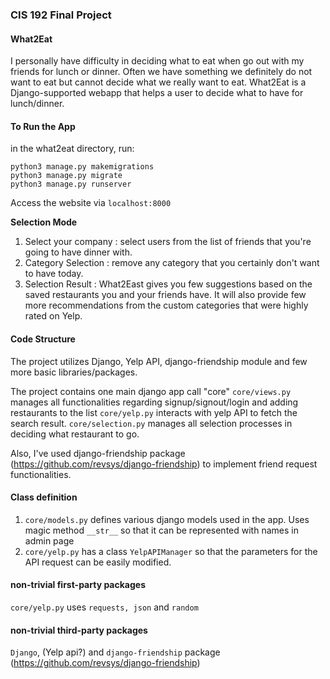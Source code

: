 ### CIS 192 Final Project 

#### What2Eat 
I personally have difficulty in deciding what to eat when go out with my friends for lunch or dinner. Often we have something we definitely do not want to eat but cannot decide what we really want to eat. What2Eat is a Django-supported webapp that helps a user to decide what to have for lunch/dinner.

#### To Run the App
in the what2eat directory, run: 

```
python3 manage.py makemigrations
python3 manage.py migrate
python3 manage.py runserver
```
Access the website via ```localhost:8000```

**Selection Mode**
1. Select your company 
: select users from the list of friends that you're going to have dinner with. 
2. Category Selection
: remove any category that you certainly don't want to have today. 
3. Selection Result
: What2East gives you few suggestions based on the saved restaurants you and your friends have. It will also provide few more recommendations from the custom categories that were highly rated on Yelp.

#### Code Structure 
The project utilizes Django, Yelp API, django-friendship module and few more basic libraries/packages. 

The project contains one main django app call "core"
```core/views.py``` manages all functionalities regarding signup/signout/login and adding restaurants to the list 
```core/yelp.py``` interacts with yelp API to fetch the search result. 
```core/selection.py``` manages all selection processes in deciding what restaurant to go. 

Also, I've used django-friendship package (https://github.com/revsys/django-friendship) to implement friend request functionalities. 

#### Class definition 
1.  ```core/models.py``` defines various django models used in the app. Uses magic method ```__str__``` so that it can be represented with names in admin page 
2. ```core/yelp.py``` has a class ```YelpAPIManager``` so that the parameters for the API request can be easily modified. 

#### non-trivial first-party packages
```core/yelp.py``` uses ```requests, json``` and ```random```
#### non-trivial third-party packages
```Django```, (Yelp api?) and ```django-friendship``` package  (https://github.com/revsys/django-friendship)
